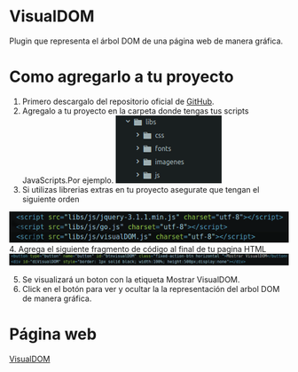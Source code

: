 # VisualDOM
Plugin que representa el árbol DOM de una página web de manera gráfica.

# Como agregarlo a tu proyecto
1. Primero descargalo del repositorio oficial de [GitHub](https://github.com/edielmendez/VisualDOM/).
2. Agregalo a tu proyecto en la carpeta donde tengas tus scripts JavaScripts.Por ejemplo.
![GitHub Logo](/libs/imagenes/tres.png)
3. Si utilizas librerias extras en tu proyecto asegurate que tengan el siguiente orden

![GitHub Logo](/libs/imagenes/uno.png)
4. Agrega el siguiente fragmento de código al final de tu pagina HTML
![GitHub Logo](/libs/imagenes/dos.png)

5. Se visualizará un boton con la etiqueta Mostrar VisualDOM.
6. Click en el botón para ver y ocultar la la representación del arbol DOM de manera gráfica.
# Página web

[VisualDOM](https://edielmendez.github.io/VisualDOM/)
